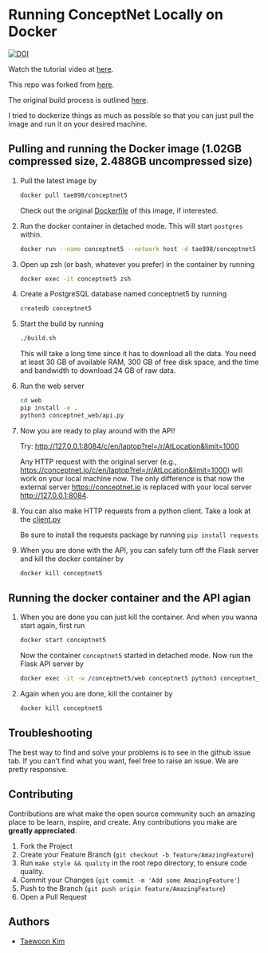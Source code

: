 # Running ConceptNet Locally on Docker

[![DOI](https://zenodo.org/badge/432499469.svg)](https://zenodo.org/badge/latestdoi/432499469)

Watch the tutorial video at [here](https://youtu.be/UAM1XwbpOZI).

This repo was forked from [here](https://github.com/commonsense/conceptnet5).

The original build process is outlined [here](https://github.com/commonsense/conceptnet5/wiki/Build-process).

I tried to dockerize things as much as possible so that you can just pull the image and
run it on your desired machine.

## Pulling and running the Docker image (1.02GB compressed size, 2.488GB uncompressed size)

1. Pull the latest image by

   ```sh
   docker pull tae898/conceptnet5
   ```

   Check out the original [Dockerfile](./Dockerfile) of this image, if interested.

1. Run the docker container in detached mode. This will start `postgres` within.

   ```sh
   docker run --name conceptnet5 --network host -d tae898/conceptnet5
   ```

1. Open up zsh (or bash, whatever you prefer) in the container by running

   ```sh
   docker exec -it conceptnet5 zsh
   ```

1. Create a PostgreSQL database named conceptnet5 by running

   ```sh
   createdb conceptnet5
   ```

1. Start the build by running

   ```sh
   ./build.sh
   ```

   This will take a long time since it has to download all the data.
   You need at least 30 GB of available RAM, 300 GB of free disk space, and the time
   and bandwidth to download 24 GB of raw data.

1. Run the web server

   ```sh
   cd web
   pip install -e .
   python3 conceptnet_web/api.py
   ```

1. Now you are ready to play around with the API!

   Try: http://127.0.0.1:8084/c/en/laptop?rel=/r/AtLocation&limit=1000

   Any HTTP request with the original server (e.g., https://conceptnet.io/c/en/laptop?rel=/r/AtLocation&limit=1000) will work on your local machine now.
   The only difference is that now the external server https://conceptnet.io is replaced with your local server http://127.0.0.1:8084.

1. You can also make HTTP requests from a python client. Take a look at the [client.py](./client.py)

   Be sure to install the requests package by running `pip install requests`

1. When you are done with the API, you can safely turn off the Flask server and kill the docker container by

   ```sh
   docker kill conceptnet5
   ```

## Running the docker container and the API agian

1. When you are done you can just kill the container. And when you wanna start again,
   first run

   ```sh
   docker start conceptnet5
   ```

   Now the container `conceptnet5` started in detached mode. Now run the Flask API server by

   ```sh
   docker exec -it -w /conceptnet5/web conceptnet5 python3 conceptnet_web/api.py
   ```

1. Again when you are done, kill the container by

   ```sh
   docker kill conceptnet5
   ```
   
## Troubleshooting

The best way to find and solve your problems is to see in the github issue tab. If you can't find what you want, feel free to raise an issue. We are pretty responsive.

## Contributing

Contributions are what make the open source community such an amazing place to be learn, inspire, and create. Any contributions you make are **greatly appreciated**.

1. Fork the Project
1. Create your Feature Branch (`git checkout -b feature/AmazingFeature`)
1. Run `make style && quality` in the root repo directory, to ensure code quality.
1. Commit your Changes (`git commit -m 'Add some AmazingFeature'`)
1. Push to the Branch (`git push origin feature/AmazingFeature`)
1. Open a Pull Request

## Authors

- [Taewoon Kim](https://taewoonkim.com/)
